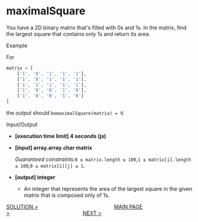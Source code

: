 # maximalSquare

You have a 2D binary matrix that's filled with 0s and 1s. In the matrix, find the largest square that contains only 1s and return its area.

Example

For

```javascript
matrix = [
    ['1', '0', '1', '1', '1'],
    ['1', '0', '1', '1', '1'],
    ['1', '1', '1', '1', '1'],
    ['1', '0', '0', '1', '0'],
    ['1', '0', '0', '1', '0']
]
```
the output should `bemaximalSquare(matrix) = 9`.

Input/Output

- **[execution time limit] 4 seconds (js)**
- **[input] array.array.char matrix**
    
    *Guaranteed constraints:*`0 ≤ matrix.length ≤ 100`,`1 ≤ matrix[i].length ≤ 100`,`0 ≤ matrix[i][j] ≤ 1`.
    
- **[output] integer**
    - An integer that represents the area of the largest square in the given matrix that is composed only of 1s.

[SOLUTION >](../tasks/maximalSquare.js) &emsp; &emsp;&emsp;&emsp;&emsp;&emsp;&emsp;&emsp;&emsp;&emsp;&emsp;&emsp;&emsp;&emsp;[MAIN PAGE >](../README.md)&emsp;&emsp;&emsp;&emsp;&emsp;&emsp;&emsp;&emsp;&emsp;&emsp;&emsp;&emsp;&emsp;&emsp;[NEXT >](./repeatedDNASequences.md)
